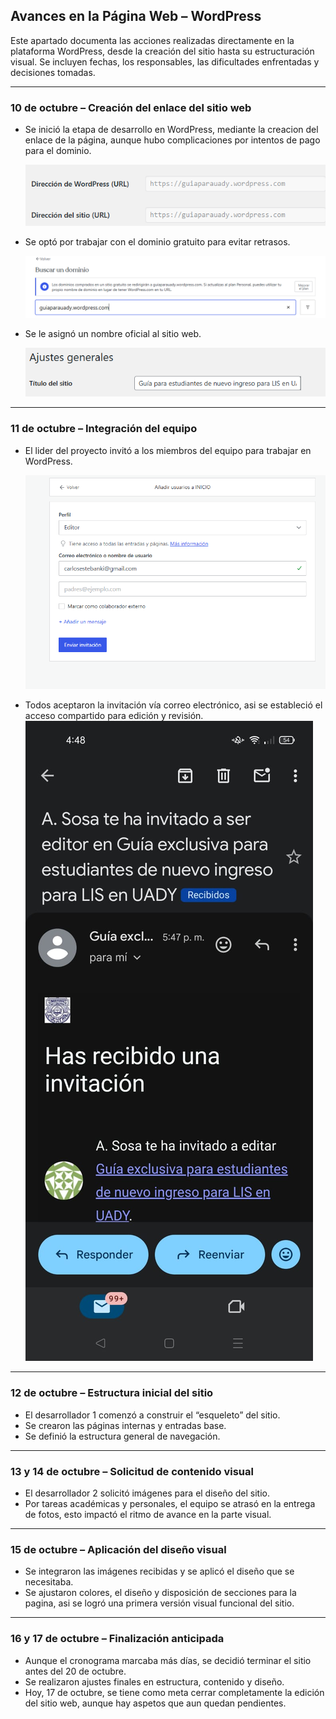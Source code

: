 ##  Avances en la Página Web – WordPress

Este apartado documenta las acciones realizadas directamente en la plataforma WordPress, desde la creación del sitio hasta su estructuración visual. Se incluyen fechas, los responsables, las dificultades enfrentadas y decisiones tomadas.

---

###  10 de octubre – Creación del enlace del sitio web
- Se inició la etapa de desarrollo en WordPress, mediante la creacion del enlace de la página, aunque hubo complicaciones por intentos de pago para el dominio.
  
  ![](https://github.com/Starlight2D/P-gina-web-en-WordPress-que-funcione-como-gu-a-/blob/2f63e0d95623d3c12f39750aaa5321de072f7123/enlace.png)
  
- Se optó por trabajar con el dominio gratuito para evitar retrasos.
  
  ![](https://github.com/Starlight2D/P-gina-web-en-WordPress-que-funcione-como-gu-a-/blob/c755b2a23e5a2430ba5ae5123776ddce132ba99f/dominio.png)
  
- Se le asignó un nombre oficial al sitio web.
  
  ![](https://github.com/Starlight2D/P-gina-web-en-WordPress-que-funcione-como-gu-a-/blob/970b9a0d7dd83aa1baa51c092bc5bcf72cc42e83/nombresitio.png)

---

###  11 de octubre – Integración del equipo
- El lider del proyecto invitó a los miembros del equipo para trabajar en WordPress.
  
  ![](https://github.com/Starlight2D/P-gina-web-en-WordPress-que-funcione-como-gu-a-/blob/cb3512369c34cae2115ca4a44606b458f9de3a3f/invitarmiembros.png)
  
- Todos aceptaron la invitación vía correo electrónico, asi se estableció el acceso compartido para edición y revisión.
  ![](https://github.com/Starlight2D/P-gina-web-en-WordPress-que-funcione-como-gu-a-/blob/6ee13133ce82ffccf66663d65fb58d1449d1aaa9/aceptarinvitacion.jpg)

---

###  12 de octubre – Estructura inicial del sitio
- El desarrollador 1 comenzó a construir el “esqueleto” del sitio.
  ![]()
- Se crearon las páginas internas y entradas base.
  ![]()
- Se definió la estructura general de navegación.
  ![]()

---

###  13 y 14 de octubre – Solicitud de contenido visual
- El desarrollador 2 solicitó imágenes para el diseño del sitio.
  ![]()
- Por tareas académicas y personales, el equipo se atrasó en la entrega de fotos, esto impactó el ritmo de avance en la parte visual.

---

###  15 de octubre – Aplicación del diseño visual
- Se integraron las imágenes recibidas y se aplicó el diseño que se necesitaba.
  ![]()
- Se ajustaron colores, el diseño y disposición de secciones para la pagina, asi se logró una primera versión visual funcional del sitio.
  ![]()

---

###  16 y 17 de octubre – Finalización anticipada
- Aunque el cronograma marcaba más días, se decidió terminar el sitio antes del 20 de octubre.
- Se realizaron ajustes finales en estructura, contenido y diseño.
  ![]()
- Hoy, 17 de octubre, se tiene como meta cerrar completamente la edición del sitio web, aunque hay aspetos que aun quedan pendientes.


